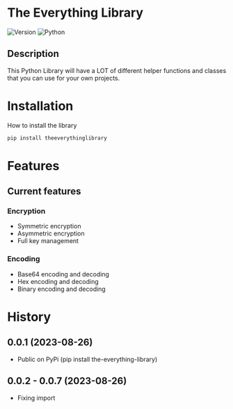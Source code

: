 # The Everything Library

![Version](https://img.shields.io/badge/version-0.0.7-blue)
![Python](https://img.shields.io/badge/python-3.9%2B-green)

## Description 
This Python Library will have a LOT of different helper functions and classes that you can use for your own projects.

# Installation
How to install the library 
```bash
pip install theeverythinglibrary
```

# Features
## Current features
### Encryption
- Symmetric encryption
- Asymmetric encryption
- Full key management

### Encoding
- Base64 encoding and decoding
- Hex encoding and decoding
- Binary encoding and decoding

# History

0.0.1 (2023-08-26)
------------------

* Public on PyPi (pip install the-everything-library)

0.0.2 - 0.0.7 (2023-08-26)
------------------

* Fixing import
